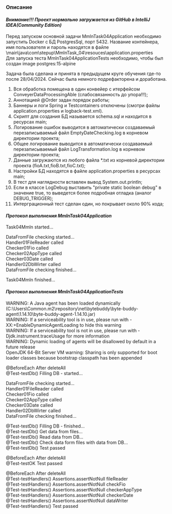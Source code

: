 ### Описание

#### _Внимание!!! Проект нормально загружается из GitHub в IntelliJ IDEA(Community Edition)_

Перед запуском основной задачи MmlnTask04Application необходимо запустить Docker c БД PostgresSql, порт 5432.
Название контейнера, имя пользователя и пароль находятся в файле   
\main\java\com\stepup\MmlnTask_04\resouces\application.properties  
Для запуска теста MmlnTask04ApplicationTests необходимо, чтобы был создан image postgres:15-alpine

Задача была сделана и принята в предыдущем круге обучения где-то после 28/04/2024.
Сейчас была немного подрефакторена и доработана. 

1. Вся обработка помещена в один конвейер с итерфейсом ConveyerDataProcessingAble (слабосвязанность до упора!!!);
2. Аннотацией @Order задан порядок работы;
1. Баннеры и логи Spring и Testcontainers отключены (смотри файлы application.properties и logback-test.xml).
2. Скрипт для создания БД называется schema.sql и находится в ресурсах main;
3. Логирование ошибок  выводится в автоматически создаваемый перезаписываемый
   файл EmptyDateChecking.log в корневом директории проекта;
4. Общее логирование выводится в автоматически создаваемый перезаписываемый
   файл LogTransformation.log в корневом директории проекта;
5. Данные загружаются из любого файла *.txt из корневой директории проекта (fioA.txt,fioB.txt,fioC.txt);
6. Настройки БД находятся в файле application.properties в ресурсах main;
7. В тест для наглядности вставлен вывод System.out.println;
8. Если в классе LogDebug выставить "private static boolean debug" в значение true, то выведется
   более подробная отладка (аналог DEBUG_TRIGGER);
9. Интерграционный тест сделан один, но покрывает около 90% кода;

#### _Протокол выполнения MmlnTask04Application_  

Task04Mmln started...  

DataFromFile checking started...  
Handler01FileReader called  
Checker01Fio called  
Checker02AppType called  
Checker03Date called  
Handler02DbWirter called  
DataFromFile checking finished...  

Task04Mmln finished...  


#### _Протокол выполнения MmlnTask04ApplicationTests_  

WARNING: A Java agent has been loaded dynamically (C:\Users\Common\.m2\repository\net\bytebuddy\byte-buddy-agent\1.14.10\byte-buddy-agent-1.14.10.jar)  
WARNING: If a serviceability tool is in use, please run with -XX:+EnableDynamicAgentLoading to hide this warning  
WARNING: If a serviceability tool is not in use, please run with -Djdk.instrument.traceUsage for more information  
WARNING: Dynamic loading of agents will be disallowed by default in a future release  
OpenJDK 64-Bit Server VM warning: Sharing is only supported for boot loader classes because bootstrap classpath has been appended  

@BeforeEach After deleteAll  
@Test-testDb() Filling DB - started...  

DataFromFile checking started...  
Handler01FileReader called  
Checker01Fio called  
Checker02AppType called  
Checker03Date called  
Handler02DbWirter called  
DataFromFile checking finished...  

@Test-testDb() Filling DB - finished...  
@Test-testDb() Get data from files...  
@Test-testDb() Read data from DB...  
@Test-testDb() Check data form files with data from DB...  
@Test-testDb() Test passed  

@BeforeEach After deleteAll  
@Test-testOK Test passed  

@BeforeEach After deleteAll  
@Test-testHandlers() Assertions.assertNotNull fileReader  
@Test-testHandlers() Assertions.assertNotNull checkFio  
@Test-testHandlers() Assertions.assertNotNull checkerAppType  
@Test-testHandlers() Assertions.assertNotNull checkerDate  
@Test-testHandlers() Assertions.assertNotNull dataWriter  
@Test-testHandlers() Test passed  



